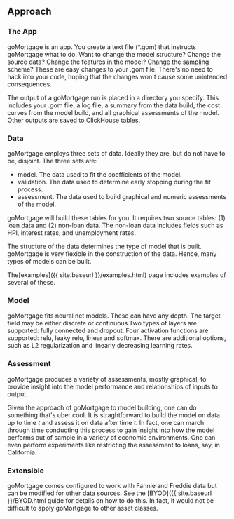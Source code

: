 ## Approach


### The App

goMortgage is an app. You create a text file (*.gom) that instructs goMortgage what to do.  Want to 
change the model structure? Change the source data? Change the features in the model? Change
the sampling scheme? These are easy changes to your .gom file. There's no need to hack into your
code, hoping that the changes won't cause some unintended consequences.

The output of a goMortgage run is placed in a 
directory you specify.  This includes your .gom file, a log file, a summary from the data build,
the cost curves from the
model build, and all graphical assessments of the model. Other outputs are saved to ClickHouse tables.


### Data

goMortgage employs three sets of data.  Ideally they are, but do not have to be, disjoint.
The three sets are:

- model.  The data used to fit the coefficients of the model.
- validation. The data used to determine early stopping during the fit process.
- assessment. The data used to build graphical and numeric assessments of the model.

goMortgage will build these tables for you. It requires two source tables: (1) loan data and
(2) non-loan data.  The non-loan data includes fields such as HPI, interest rates, and
unemployment rates.

The structure of the data determines the type of model that is built.
goMortgage is very flexible in the construction of the data. Hence, many types
of models can be built. 

The[examples]({{ site.baseurl }}/examples.html) page includes examples of several of these.


### Model

goMortgage fits neural net models. These can have any depth. The target field may be
either discrete or continuous.Two types of layers are
supported: fully connected and dropout. Four activation functions are supported: relu,
leaky relu, linear and softmax.  There are additional options, such as L2 regularization
and linearly decreasing learning rates. 

### Assessment

goMortgage produces a variety of assessments, mostly graphical, to provide insight into the model
performance and relationships of inputs to output.

Given the approach of goMortgage to model building, one can do something that's uber cool.  It is
straghtforward to build the model on data up to time *t* and assess it on data after time *t*.
In fact, one can march through time conducting this process to gain insight into how the model
performs out of sample in a variety of economic environments. One can even perform experiments like
restricting the assessment to loans, say, in California.

### Extensible

goMortgage comes configured to work with Fannie and Freddie data but
can be modified for other data sources.  See the [BYOD]({{ site.baseurl }}/BYOD.html
guide for details on how to do this. In fact, it would not be difficult to apply goMortgage to other
asset classes.


